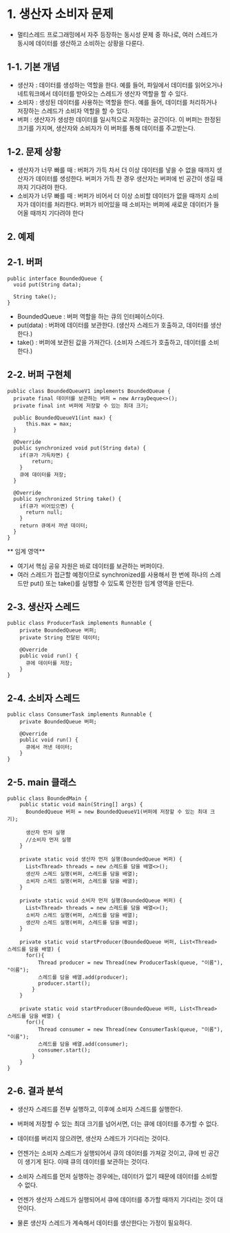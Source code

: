 # 1. 생산자 소비자 문제
- 멀티스레드 프로그래밍에서 자주 등장하는 동시성 문제 중 하나로, 여러 스레드가 동시에 데이터를 생산하고 소비하는 상황을 다룬다.

## 1-1. 기본 개념
- 생산자 : 데이터를 생성하는 역할을 한다. 예를 들어, 파일에서 데이터를 읽어오거나 네트워크에서 데이터를 받아오는 스레드가 생산자 역할을 할 수 있다.
- 소비자 : 생성된 데이터를 사용하는 역할을 한다. 예를 들어, 데이터를 처리하거나 저장하는 스레드가 소비자 역할을 할 수 있다.
- 버퍼 : 생산자가 생성한 데이터를 일시적으로 저장하는 공간이다. 이 버퍼는 한정된 크기를 가지며, 생산자와 소비자가 이 버퍼를 통해 데이터를 주고받는다.

## 1-2. 문제 상황
- 생산자가 너무 빠를 때
: 버퍼가 가득 차서 더 이상 데이터를 넣을 수 없을 때까지 생산자가 데이터를 생성한다. 버퍼가 가득 찬 경우 생산자는 버퍼에 빈 공간이 생길 때까지 기다려야 한다.
- 소비자가 너무 빠를 때
: 버퍼가 비어서 더 이상 소비할 데이터가 없을 때까지 소비자가 데이터를 처리한다. 버퍼가 비어있을 때 소비자는 버퍼에 새로운 데이터가 들어올 때까지 기다려야 한다

## 2. 예제

## 2-1. 버퍼
```
public interface BoundedQueue {
  void put(String data);

  String take();
}
```
- BoundedQueue : 버퍼 역할을 하는 큐의 인터페이스이다.
- put(data) : 버퍼에 데이터를 보관한다. (생산자 스레드가 호출하고, 데이터를 생산한다.)
- take() : 버퍼에 보관된 값을 가져간다. (소비자 스레드가 호출하고, 데이터를 소비한다.)

## 2-2. 버퍼 구현체
```
public class BoundedQueueV1 implements BoundedQueue {
  private final 데이터를 보관하는 버퍼 = new ArrayDeque<>();
  private final int 버퍼에 저장할 수 있는 최대 크기;

  public BoundedQueueV1(int max) {
      this.max = max;
  }

  @Override
  public synchronized void put(String data) {
    if(큐가 가득차면) {
        return;
    }
    큐에 데이터를 저장;
  }

  @Override
  public synchronized String take() {
    if(큐가 비어있으면) {
      return null;
    }
    return 큐에서 꺼낸 데이터;
  }
}
```
** 임계 영역**
- 여기서 핵심 공유 자원은 바로 데이터를 보관하는 버퍼이다.
- 여러 스레드가 접근할 예정이므로 synchronized를 사용해서 한 번에 하나의 스레드만 put() 또는 take()를 실행할 수 있도록 안전한 임계 영역을 만든다.

## 2-3. 생산자 스레드
```
public class ProducerTask implements Runnable {
    private BoundedQueue 버퍼;
    private String 전달된 데이터;

    @Override
    public void run() {
      큐에 데이터를 저장;
    }
}
```
## 2-4. 소비자 스레드
```
public class ConsumerTask implements Runnable {
    private BoundedQueue 버퍼;

    @Override
    public void run() {
      큐에서 꺼낸 데이터;
    }
}
```
## 2-5. main 클래스
```
public class BoundedMain {
    public static void main(String[] args) {
      BoundedQueue 버퍼 = new BoundedQueueV1(버퍼에 저장할 수 있는 최대 크기);

      생산자 먼저 실행
      //소비자 먼저 실행
    }

    private static void 생산자 먼저 실행(BoundedQueue 버퍼) {
      List<Thread> threads = new 스레드를 담을 배열<>();
      생산자 스레드 실행(버퍼, 스레드를 담을 배열);
      소비자 스레드 실행(버퍼, 스레드를 담을 배열);
    }

    private static void 소비자 먼저 실행(BoundedQueue 버퍼) {
      List<Thread> threads = new 스레드를 담을 배열<>();
      소비자 스레드 실행(버퍼, 스레드를 담을 배열);
      생산자 스레드 실행(버퍼, 스레드를 담을 배열);
    }

    private static void startProducer(BoundedQueue 버퍼, List<Thread> 스레드를 담을 배열) {
      for(){
          Thread producer = new Thread(new ProducerTask(queue, "이름"), "이름");
          스레드를 담을 배열.add(producer);
          producer.start();
        }
    }

    private static void startProducer(BoundedQueue 버퍼, List<Thread> 스레드를 담을 배열) {
      for(){
          Thread consumer = new Thread(new ConsumerTask(queue, "이름"), "이름");
          스레드를 담을 배열.add(consumer);
          consumer.start();
        }
    }
}
```

## 2-6. 결과 분석
- 생산자 스레드를 전부 실행하고, 이후에 소비자 스레드를 실행한다.
- 버퍼에 저장할 수 있는 최대 크기를 넘어서면, 더는 큐에 데이터를 추가할 수 없다.
- 데이터를 버리지 않으려면, 생산자 스레드가 기다리는 것이다.
- 언젠가는 소비자 스레드가 실행되어서 큐의 데이터를 가져갈 것이고, 큐에 빈 공간이 생기게 된다. 이때 큐의 데이터를 보관하는 것이다.

- 소비자 스레드를 먼저 실행하는 경우에는, 데이터가 없기 때문에 데이터를 소비할 수 없다.
- 언젠가 생산자 스레드가 실행되어서 큐에 데이터를 추가할 때까지 기다리는 것이 대안이다.
- 물론 생산자 스레드가 계속해서 데이터를 생산한다는 가정이 필요하다.
